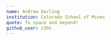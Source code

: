 ```yaml
---
name: Andrew Darling
institution: Colorado School of Mines
quote: To space and beyond!
github_user: z3ht
---
```


